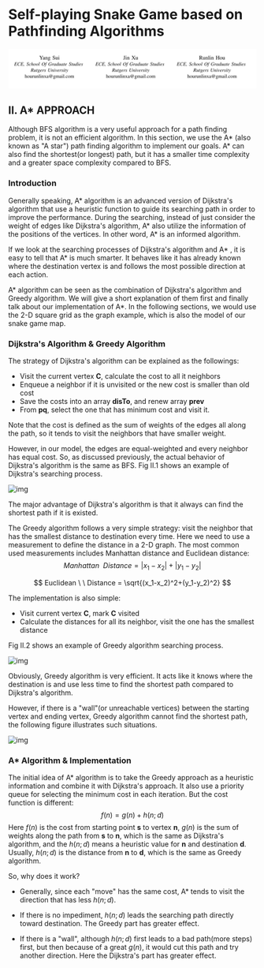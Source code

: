 # Self-playing Snake Game based on Pathfinding Algorithms

![image-20200426221114732](image-20200426221114732.png)

## II. A* APPROACH

Although BFS algorithm is a very useful approach for a path finding problem, it is not an efficient algorithm. In this section, we use the A* (also known as "A star") path finding algorithm to implement our goals. A* can also find the shortest(or longest) path, but it has a smaller time complexity and a greater space complexity compared to BFS. 



### Introduction

Generally speaking, A* algorithm is an advanced version of Dijkstra's algorithm that use a heuristic function to guide its searching path in order to improve the performance. During the searching, instead of just consider the weight of edges like Dijkstra's algorithm, A* also utilize the information of the positions of the vertices. In other word, A* is an informed algorithm. 

If we look at the searching processes of Dijkstra's algorithm and A* , it is easy to tell that A* is much smarter. It behaves like it has already known where the destination vertex is and follows the most possible direction at each action. 

A* algorithm can be seen as the combination of Dijkstra's algorithm and Greedy algorithm. We will give a short explanation of them first and finally talk about our implementation of A*. In the following sections, we would use the 2-D square grid as the graph example, which is also the model of our snake game map.



### Dijkstra's Algorithm & Greedy Algorithm

The strategy of Dijkstra's algorithm can be explained as the followings:

- Visit the current vertex **C**, calculate the cost to all it neighbors
- Enqueue a neighbor if it is unvisited or the new cost is smaller than old cost
- Save the costs into an array **disTo**, and renew array **prev**
- From **pq**, select the one that has minimum cost and visit it.

Note that the cost is defined as the sum of weights of the edges all along the path, so it tends to visit the neighbors that have smaller weight.

However, in our model, the edges are equal-weighted and every neighbor has equal cost. So, as discussed previously, the actual behavior of Dijkstra's algorithm is the same as BFS. Fig II.1 shows an example of Dijkstra's searching process.

![img](http://theory.stanford.edu/~amitp/game-programming/a-star/dijkstra.png)

[^Fig II.1]: Searching process of Dijkstra's algorithm in an equal-weighted graph. The pink node is the starting point and the blue node is the destination. The dash line is the actual path and the colored area marks where the algorithm has visited.

The major advantage of Dijkstra's algorithm is that it always can find the shortest path if it is existed.



The Greedy algorithm follows a very simple strategy: visit the neighbor that has the smallest distance to destination every time. Here we need to use a measurement to define the distance in a 2-D graph. The most common used measurements includes Manhattan distance and Euclidean distance:
$$
Manhattan \ \ Distance = |x_1-x_2|+|y_1-y_2|
$$

$$
Euclidean \ \ Distance = \sqrt{(x_1-x_2)^2+(y_1-y_2)^2}
$$

The implementation is also simple:

- Visit current vertex **C**, mark **C** visited
- Calculate the distances for all its neighbor, visit the one has the smallest distance

Fig II.2 shows an example of Greedy algorithm searching process.

![img](http://theory.stanford.edu/~amitp/game-programming/a-star/best-first-search.png)

[^Fig II.2]: Searching process of Greedy algorithm for the same starting vertex and ending vertex.

Obviously, Greedy algorithm is very efficient. It acts like it knows where the destination is and use less time to find the shortest path compared to Dijkstra's algorithm.

However, if there is a "wall"(or unreachable vertices) between the starting vertex and ending vertex, Greedy algorithm cannot find the shortest path, the following figure illustrates such situations.

![img](http://theory.stanford.edu/~amitp/game-programming/a-star/best-first-search-trap.png)

[^Fig II.3]: Searching process of Greedy algorithm when there is impediment between starting vertex and ending vertex.



### A* Algorithm &  Implementation

The initial idea of A* algorithm is to take the Greedy approach as a heuristic information and combine it with Dijkstra's approach. It also use a priority queue for selecting the minimum cost in each iteration. But the cost function is different:
$$
f(n) = g(n)+h(n;d)
$$
Here $f(n)$ is the cost from starting point **s** to vertex **n**, $g(n)$ is the sum of weights along the path from **s** to **n**, which is the same as Dijkstra's algorithm, and the $h(n;d)$ means a heuristic value for **n** and destination **d**. Usually,  $h(n;d)$ is the distance from **n** to **d**, which is the same as Greedy algorithm.

So, why does it work?

- Generally, since each "move" has the same cost, A* tends to visit the direction that has less $h(n;d)$.

- If there is no impediment, $h(n;d)$ leads the searching path directly toward destination. The Greedy part has greater effect.

- If there is a "wall", although $h(n;d)$ first leads to a bad path(more steps) first, but then because of a great $g(n)$, it would cut this path and try another direction. Here the Dijkstra's part has greater effect.

  



